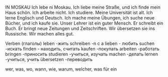 IN MOSKAU
Ich lebe ni Moskau. Ich liebe meine Straße, und ich finde mein Haus schön. Ich arbeite nicht. Ich studiere. Meine Universität ist alt. Ich lerne Englisch und Deutsch. Ich mache meine Übungen, ich suche neue Bücher, und ich kaufe sie. Unser Lehrer ist ein guter Mensch. Er schreibt ein Buch. Er bringt neue Zeitungen und Zeitschriften. Wir übersetzen sie ins Russische. Wir machen alles gut.


Verben (глаголы) leben -жить
schreiben -n c a
lieben - любить
suchen -искать
finden - находить, считать kaufen -покупать
arbeiten -работать
bringen -приносить studieren -учиться, изучать machen -делать
lernen -учиться, учить übersetzen -переводить


wer, was, wo, wann, wie, warum, welcher, was für ein